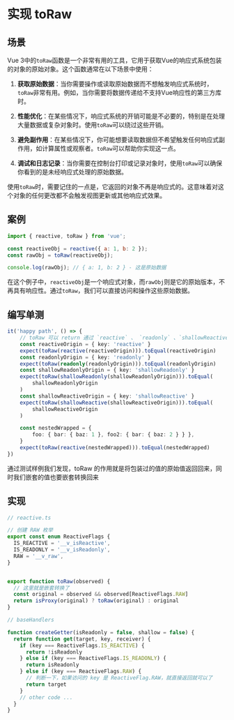 # 实现 toRaw

## 场景

Vue 3中的`toRaw`函数是一个非常有用的工具，它用于获取Vue的响应式系统包装的对象的原始对象。这个函数通常在以下场景中使用：

1. **获取原始数据**：当你需要操作或读取原始数据而不想触发响应式系统时，`toRaw`非常有用。例如，当你需要将数据传递给不支持Vue响应性的第三方库时。

2. **性能优化**：在某些情况下，响应式系统的开销可能是不必要的，特别是在处理大量数据或复杂对象时。使用`toRaw`可以绕过这些开销。

3. **避免副作用**：在某些情况下，你可能想要读取数据但不希望触发任何响应式副作用，如计算属性或观察者。`toRaw`可以帮助你实现这一点。

4. **调试和日志记录**：当你需要在控制台打印或记录对象时，使用`toRaw`可以确保你看到的是未经响应式处理的原始数据。

使用`toRaw`时，需要记住的一点是，它返回的对象不再是响应式的。这意味着对这个对象的任何更改都不会触发视图更新或其他响应式效果。

## 案例

```javascript
import { reactive, toRaw } from 'vue';

const reactiveObj = reactive({ a: 1, b: 2 });
const rawObj = toRaw(reactiveObj);

console.log(rawObj); // { a: 1, b: 2 } - 这是原始数据
```

在这个例子中，`reactiveObj`是一个响应式对象，而`rawObj`则是它的原始版本，不再具有响应性。通过`toRaw`，我们可以直接访问和操作这些原始数据。

## 编写单测

```ts
it('happy path', () => {
    // toRaw 可以 return 通过 `reactive` 、 `readonly` 、`shallowReactive` 、`shallowReadonly` 包装的 origin 值
    const reactiveOrigin = { key: 'reactive' }
    expect(toRaw(reactive(reactiveOrigin))).toEqual(reactiveOrigin)
    const readonlyOrigin = { key: 'readonly' }
    expect(toRaw(readonly(readonlyOrigin))).toEqual(readonlyOrigin)
    const shallowReadonlyOrigin = { key: 'shallowReadonly' }
    expect(toRaw(shallowReadonly(shallowReadonlyOrigin))).toEqual(
        shallowReadonlyOrigin
    )
    const shallowReactiveOrigin = { key: 'shallowReactive' }
    expect(toRaw(shallowReactive(shallowReactiveOrigin))).toEqual(
        shallowReactiveOrigin
    )

    const nestedWrapped = {
        foo: { bar: { baz: 1 }, foo2: { bar: { baz: 2 } } },
    }
    expect(toRaw(reactive(nestedWrapped))).toEqual(nestedWrapped)
})
```

通过测试样例我们发现，toRaw 的作用就是将包装过的值的原始值返回回来，同时我们嵌套的值也要嵌套转换回来

## 实现

```ts
// reactive.ts

// 创建 RAW 枚举
export const enum ReactiveFlags {
  IS_REACTIVE = '__v_isReactive',
  IS_READONLY = '__v_isReadonly',
  RAW = '__v_raw',
}


export function toRaw(observed) {
  // 这里就是嵌套转换了
  const original = observed && observed[ReactiveFlags.RAW]
  return isProxy(original) ? toRaw(original) : original
}
```

```ts
// baseHandlers

function createGetter(isReadonly = false, shallow = false) {
  return function get(target, key, receiver) {
    if (key === ReactiveFlags.IS_REACTIVE) {
      return !isReadonly
    } else if (key === ReactiveFlags.IS_READONLY) {
      return isReadonly
    } else if (key === ReactiveFlags.RAW) {
      // 判断一下，如果访问的 key 是 ReactiveFlag.RAW，就直接返回就可以了
      return target
    }
    // other code ...
  }
}
```

